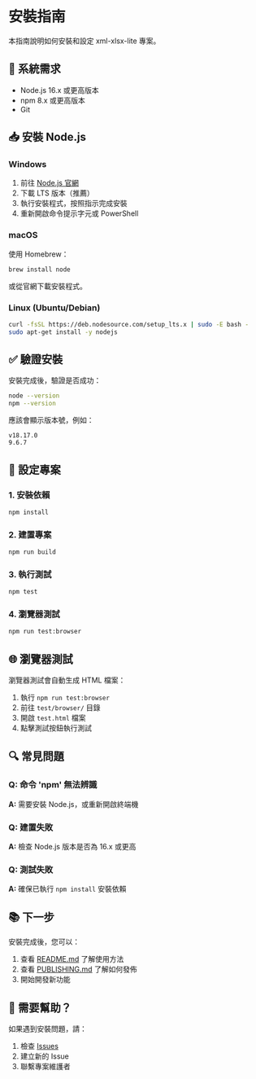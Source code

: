 # 安裝指南

本指南說明如何安裝和設定 xml-xlsx-lite 專案。

## 🔧 系統需求

- Node.js 16.x 或更高版本
- npm 8.x 或更高版本
- Git

## 📥 安裝 Node.js

### Windows

1. 前往 [Node.js 官網](https://nodejs.org/)
2. 下載 LTS 版本（推薦）
3. 執行安裝程式，按照指示完成安裝
4. 重新開啟命令提示字元或 PowerShell

### macOS

使用 Homebrew：
```bash
brew install node
```

或從官網下載安裝程式。

### Linux (Ubuntu/Debian)

```bash
curl -fsSL https://deb.nodesource.com/setup_lts.x | sudo -E bash -
sudo apt-get install -y nodejs
```

## ✅ 驗證安裝

安裝完成後，驗證是否成功：

```bash
node --version
npm --version
```

應該會顯示版本號，例如：
```
v18.17.0
9.6.7
```

## 🚀 設定專案

### 1. 安裝依賴

```bash
npm install
```

### 2. 建置專案

```bash
npm run build
```

### 3. 執行測試

```bash
npm test
```

### 4. 瀏覽器測試

```bash
npm run test:browser
```

## 🌐 瀏覽器測試

瀏覽器測試會自動生成 HTML 檔案：

1. 執行 `npm run test:browser`
2. 前往 `test/browser/` 目錄
3. 開啟 `test.html` 檔案
4. 點擊測試按鈕執行測試

## 🔍 常見問題

### Q: 命令 'npm' 無法辨識

**A:** 需要安裝 Node.js，或重新開啟終端機

### Q: 建置失敗

**A:** 檢查 Node.js 版本是否為 16.x 或更高

### Q: 測試失敗

**A:** 確保已執行 `npm install` 安裝依賴

## 📚 下一步

安裝完成後，您可以：

1. 查看 [README.md](README.md) 了解使用方法
2. 查看 [PUBLISHING.md](PUBLISHING.md) 了解如何發佈
3. 開始開發新功能

## 🤝 需要幫助？

如果遇到安裝問題，請：

1. 檢查 [Issues](https://github.com/mikemikex1/xml-xlsx-lite/issues)
2. 建立新的 Issue
3. 聯繫專案維護者
